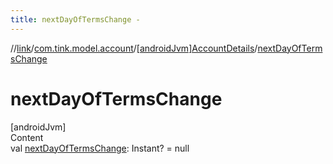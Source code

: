```yaml
---
title: nextDayOfTermsChange -
---
```

//[link](../../index.md)/[com.tink.model.account](../index.md)/[[androidJvm]AccountDetails](index.md)/[nextDayOfTermsChange](next-day-of-terms-change.md)



# nextDayOfTermsChange  
[androidJvm]  
Content  
val [nextDayOfTermsChange](next-day-of-terms-change.md): Instant? = null  



